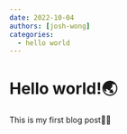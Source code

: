 ```yaml
---
date: 2022-10-04
authors: [josh-wong]
categories:
  - hello world
---
```


# Hello world!🌏

This is my first blog post✍🏻
